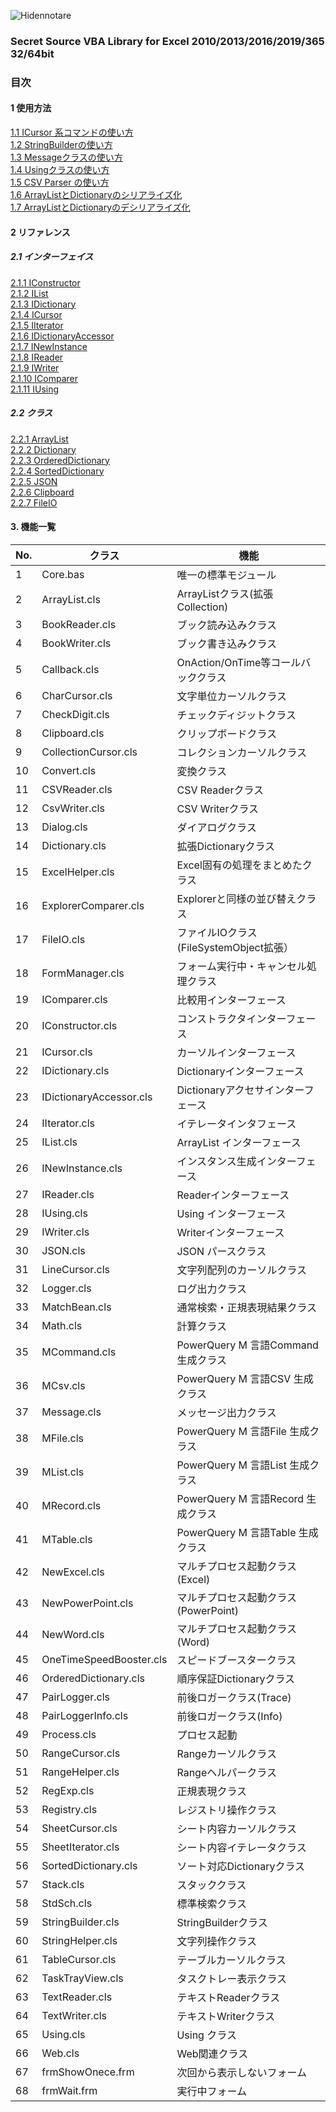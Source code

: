 ![Hidennotare](https://raw.githubusercontent.com/wiki/RelaxTools/Hidennotare/image/Hidennotare.png)

### Secret Source VBA Library for Excel 2010/2013/2016/2019/365 32/64bit

### 目次
#### 1 使用方法
[1.1 ICursor 系コマンドの使い方](https://github.com/RelaxTools/Hidennotare/wiki/1.1.-ICursor-%E7%B3%BB%E3%82%B3%E3%83%9E%E3%83%B3%E3%83%89%E3%81%AE%E4%BD%BF%E3%81%84%E6%96%B9)  
[1.2 StringBuilderの使い方](https://github.com/RelaxTools/Hidennotare/wiki/1.2.-StringBuilder-%E3%81%AE%E4%BD%BF%E3%81%84%E6%96%B9)  
[1.3 Messageクラスの使い方](https://github.com/RelaxTools/Hidennotare/wiki/1.3.-Message%E3%82%AF%E3%83%A9%E3%82%B9%E3%81%AE%E4%BD%BF%E3%81%84%E6%96%B9)  
[1.4 Usingクラスの使い方](https://github.com/RelaxTools/Hidennotare/wiki/1.4.-Using%E3%82%AF%E3%83%A9%E3%82%B9%E3%81%AE%E4%BD%BF%E3%81%84%E6%96%B9)  
[1.5 CSV Parser の使い方](https://github.com/RelaxTools/Hidennotare/wiki/1.5.-CSV-Parser-%E3%81%AE%E4%BD%BF%E3%81%84%E6%96%B9)  
[1.6 ArrayListとDictionaryのシリアライズ化](https://github.com/RelaxTools/Hidennotare/wiki/1.6.-ArrayList%E3%81%A8Dictionary%E3%81%AE%E3%82%B7%E3%83%AA%E3%82%A2%E3%83%A9%E3%82%A4%E3%82%BA%E5%8C%96)  
[1.7 ArrayListとDictionaryのデシリアライズ化](https://github.com/RelaxTools/Hidennotare/wiki/1.7.-ArrayList%E3%81%A8Dictionary%E3%81%AE%E3%83%87%E3%82%B7%E3%83%AA%E3%82%A2%E3%83%A9%E3%82%A4%E3%82%BA%E5%8C%96)  
#### 2 リファレンス
##### 2.1 インターフェイス
[2.1.1 IConstructor](https://github.com/RelaxTools/Hidennotare/wiki/IConstructor)  
[2.1.2 IList](https://github.com/RelaxTools/Hidennotare/wiki/IList)  
[2.1.3 IDictionary](https://github.com/RelaxTools/Hidennotare/wiki/IDictionary)  
[2.1.4 ICursor](https://github.com/RelaxTools/Hidennotare/wiki/ICursor)  
[2.1.5 IIterator](https://github.com/RelaxTools/Hidennotare/wiki/IIterator)  
[2.1.6 IDictionaryAccessor](https://github.com/RelaxTools/Hidennotare/wiki/IDictionaryAccessor)  
[2.1.7 INewInstance](https://github.com/RelaxTools/Hidennotare/wiki/INewInstance)  
[2.1.8 IReader](https://github.com/RelaxTools/Hidennotare/wiki/IReader)  
[2.1.9 IWriter](https://github.com/RelaxTools/Hidennotare/wiki/IWriter)  
[2.1.10 IComparer](https://github.com/RelaxTools/Hidennotare/wiki/IComparer)  
[2.1.11 IUsing](https://github.com/RelaxTools/Hidennotare/wiki/IUsing)  
##### 2.2 クラス
[2.2.1 ArrayList](https://github.com/RelaxTools/Hidennotare/wiki/ArrayList)  
[2.2.2 Dictionary](https://github.com/RelaxTools/Hidennotare/wiki/Dictionary)  
[2.2.3 OrderedDictionary](https://github.com/RelaxTools/Hidennotare/wiki/OrderedDictionary)  
[2.2.4 SortedDictionary](https://github.com/RelaxTools/Hidennotare/wiki/SortedDictionary)  
[2.2.5 JSON](https://github.com/RelaxTools/Hidennotare/wiki/JSON)  
[2.2.6 Clipboard](https://github.com/RelaxTools/Hidennotare/wiki/Clipboard)  
[2.2.7 FileIO](https://github.com/RelaxTools/Hidennotare/wiki/FileIO)  

#### 3. 機能一覧

|No.|クラス|機能|
|---|---|---|
|1|Core.bas|唯一の標準モジュール|
|2|ArrayList.cls|ArrayListクラス(拡張Collection)|
|3|BookReader.cls|ブック読み込みクラス|
|4|BookWriter.cls|ブック書き込みクラス|
|5|Callback.cls|OnAction/OnTime等コールバッククラス|
|6|CharCursor.cls|文字単位カーソルクラス|
|7|CheckDigit.cls|チェックディジットクラス|
|8|Clipboard.cls|クリップボードクラス|
|9|CollectionCursor.cls|コレクションカーソルクラス|
|10|Convert.cls|変換クラス|
|11|CSVReader.cls|CSV Readerクラス|
|12|CsvWriter.cls|CSV Writerクラス|
|13|Dialog.cls|ダイアログクラス|
|14|Dictionary.cls|拡張Dictionaryクラス|
|15|ExcelHelper.cls|Excel固有の処理をまとめたクラス|
|16|ExplorerComparer.cls|Explorerと同様の並び替えクラス|
|17|FileIO.cls|ファイルIOクラス(FileSystemObject拡張）|
|18|FormManager.cls|フォーム実行中・キャンセル処理クラス|
|19|IComparer.cls|比較用インターフェース|
|20|IConstructor.cls|コンストラクタインターフェース|
|21|ICursor.cls|カーソルインターフェース|
|22|IDictionary.cls|Dictionaryインターフェース|
|23|IDictionaryAccessor.cls|Dictionaryアクセサインターフェース|
|24|IIterator.cls|イテレータインタフェース|
|25|IList.cls|ArrayList インターフェース|
|26|INewInstance.cls|インスタンス生成インターフェース|
|27|IReader.cls|Readerインターフェース|
|28|IUsing.cls|Using インターフェース|
|29|IWriter.cls|Writerインターフェース|
|30|JSON.cls|JSON パースクラス|
|31|LineCursor.cls|文字列配列のカーソルクラス|
|32|Logger.cls|ログ出力クラス|
|33|MatchBean.cls|通常検索・正規表現結果クラス|
|34|Math.cls|計算クラス|
|35|MCommand.cls|PowerQuery M 言語Command 生成クラス|
|36|MCsv.cls|PowerQuery M 言語CSV 生成クラス|
|37|Message.cls|メッセージ出力クラス|
|38|MFile.cls|PowerQuery M 言語File 生成クラス|
|39|MList.cls|PowerQuery M 言語List 生成クラス|
|40|MRecord.cls|PowerQuery M 言語Record 生成クラス|
|41|MTable.cls|PowerQuery M 言語Table 生成クラス|
|42|NewExcel.cls|マルチプロセス起動クラス(Excel)|
|43|NewPowerPoint.cls|マルチプロセス起動クラス(PowerPoint)|
|44|NewWord.cls|マルチプロセス起動クラス(Word)|
|45|OneTimeSpeedBooster.cls|スピードブースタークラス|
|46|OrderedDictionary.cls|順序保証Dictionaryクラス|
|47|PairLogger.cls|前後ロガークラス(Trace)|
|48|PairLoggerInfo.cls|前後ロガークラス(Info)|
|49|Process.cls|プロセス起動|
|50|RangeCursor.cls|Rangeカーソルクラス|
|51|RangeHelper.cls|Rangeヘルパークラス|
|52|RegExp.cls|正規表現クラス|
|53|Registry.cls|レジストリ操作クラス|
|54|SheetCursor.cls|シート内容カーソルクラス|
|55|SheetIterator.cls|シート内容イテレータクラス|
|56|SortedDictionary.cls|ソート対応Dictionaryクラス|
|57|Stack.cls|スタッククラス|
|58|StdSch.cls|標準検索クラス|
|59|StringBuilder.cls|StringBuilderクラス|
|60|StringHelper.cls|文字列操作クラス|
|61|TableCursor.cls|テーブルカーソルクラス|
|62|TaskTrayView.cls|タスクトレー表示クラス|
|63|TextReader.cls|テキストReaderクラス|
|64|TextWriter.cls|テキストWriterクラス|
|65|Using.cls|Using クラス|
|66|Web.cls|Web関連クラス|
|67|frmShowOnece.frm|次回から表示しないフォーム|
|68|frmWait.frm|実行中フォーム|
